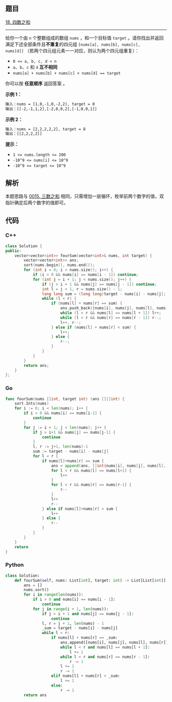 ## 题目

[18. 四数之和](https://leetcode.cn/problems/4sum/)

---

给你一个由 `n` 个整数组成的数组 `nums` ，和一个目标值 `target` 。请你找出并返回满足下述全部条件且**不重复**的四元组 `[nums[a], nums[b], nums[c], nums[d]]` （若两个四元组元素一一对应，则认为两个四元组重复）：

- `0 <= a, b, c, d < n`
- `a`、`b`、`c` 和 `d` **互不相同**
- `nums[a] + nums[b] + nums[c] + nums[d] == target`

你可以按 **任意顺序** 返回答案 。

**示例 1：**

```txt
输入：nums = [1,0,-1,0,-2,2], target = 0
输出：[[-2,-1,1,2],[-2,0,0,2],[-1,0,0,1]]
```

**示例 2：**

```txt
输入：nums = [2,2,2,2,2], target = 8
输出：[[2,2,2,2]]
```

**提示：**

- `1 <= nums.length <= 200`
- `-10^9 <= nums[i] <= 10^9`
- `-10^9 <= target <= 10^9`

## 解析

本题思路与 [0015. 三数之和](../0015) 相同，只需增加一层循环，枚举前两个数字的值，双指针确定后两个数字的值即可。

## 代码

### C++

```cpp
class Solution {
public:
    vector<vector<int>> fourSum(vector<int>& nums, int target) {
        vector<vector<int>> ans;
        sort(nums.begin(), nums.end());
        for (int i = 0; i < nums.size(); i++) {
            if (i > 0 && nums[i] == nums[i - 1]) continue;
            for (int j = i + 1; j < nums.size(); j++) {
                if (j > i + 1 && nums[j] == nums[j - 1]) continue;
                int l = j + 1, r = nums.size() - 1;
                long long sum = (long long)target - nums[i] - nums[j];
                while (l < r) {
                    if (nums[l] + nums[r] == sum) {
                        ans.push_back({nums[i], nums[j], nums[l], nums[r]});
                        while (l < r && nums[l] == nums[l + 1]) l++;
                        while (l < r && nums[r] == nums[r - 1]) r--;
                        l++, r--;
                    } else if (nums[l] + nums[r] < sum) {
                        l++;
                    } else {
                        r--;
                    }
                }
            }
        }
        return ans;
    }
};
```

### Go

```go
func fourSum(nums []int, target int) (ans [][]int) {
    sort.Ints(nums)
    for i := 0; i < len(nums); i++ {
        if i > 0 && nums[i] == nums[i-1] {
            continue
        }
        for j := i + 1; j < len(nums); j++ {
            if j > i+1 && nums[j] == nums[j-1] {
                continue
            }
            l, r := j+1, len(nums)-1
            sum := target - nums[i] - nums[j]
            for l < r {
                if nums[l]+nums[r] == sum {
                    ans = append(ans, []int{nums[i], nums[j], nums[l], nums[r]})
                    for l < r && nums[l] == nums[l+1] {
                        l++
                    }
                    for l < r && nums[r] == nums[r-1] {
                        r--
                    }
                    l++
                    r--
                } else if nums[l]+nums[r] < sum {
                    l++
                } else {
                    r--
                }
            }
        }
    }
    return
}
```

### Python

```python
class Solution:
    def fourSum(self, nums: List[int], target: int) -> List[List[int]]:
        ans = []
        nums.sort()
        for i in range(len(nums)):
            if i > 0 and nums[i] == nums[i - 1]:
                continue
            for j in range(i + 1, len(nums)):
                if j > i + 1 and nums[j] == nums[j - 1]:
                    continue
                l, r = j + 1, len(nums) - 1
                _sum = target - nums[i] - nums[j]
                while l < r:
                    if nums[l] + nums[r] == _sum:
                        ans.append([nums[i], nums[j], nums[l], nums[r]])
                        while l < r and nums[l] == nums[l + 1]:
                            l += 1
                        while l < r and nums[r] == nums[r - 1]:
                            r -= 1
                        l += 1
                        r -= 1
                    elif nums[l] + nums[r] < _sum:
                        l += 1
                    else:
                        r -= 1
        return ans
```